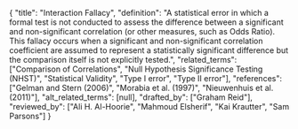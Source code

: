 {
    "title": "Interaction Fallacy",
    "definition": "A statistical error in which a formal test is not conducted to assess the difference between a significant and non-significant correlation (or other measures, such as Odds Ratio). This fallacy occurs when a significant and non-significant correlation coefficient are assumed to represent a statistically significant difference but the comparison itself is not explicitly tested.",
    "related_terms": ["Comparison of Correlations", "Null Hypothesis Significance Testing (NHST)", "Statistical Validity", "Type I error", "Type II error"],
    "references": ["Gelman and Stern (2006)", "Morabia et al. (1997)", "Nieuwenhuis et al. (2011)"],
    "alt_related_terms": [null],
    "drafted_by": ["Graham Reid"],
    "reviewed_by": ["Ali H. Al-Hoorie", "Mahmoud Elsherif", "Kai Krautter", "Sam Parsons"]
  }

